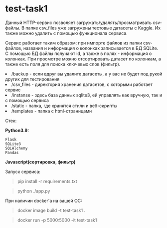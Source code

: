 # test-task1

Данный HTTP-сервис позволяет загружать/удалять/просматривать csv-файлы. 
В папке csv_files уже загружены тестовые датасеты с Kaggle. Их также можно удалить с помощью функционала сервиса. 

Сервис работает таким образом: при импорте файлов из папки csv-файлов, названия и информация о колонках записывается в БД SQLite.
С помощью БД файлы получают id, а также в полях - информация о колонках. При просмотре можно отсортировать датасет по колонкам, а также есть поля для поиска ключевых слов (фильтр).

<li>/backup - если вдруг вы удалите датасеты, а у вас не будет под рукой других для тестирования
<li>/csv_files - директория хранения датасетов, с которыми работает сервис
<li>/instanse - здесь база данных sqlite3, ей управлять как вручную, так и с помощью сервиса
<li>/static - папка, где хранятся стили и веб-скрипты
<li>/templates - папка с html-страницами
  
Стек:

  <b>Python3.9:</b>
  
    Flask
    SQLite3
    SQLAlchemy
    Pandas

 <b>Javascript(сортировка, фильтр)</b>
 
 Запуск сервиса:
 >pip install -r requirements.txt 
  
 >python ./app.py
 
 При наличии docker'а на вашей ОС:
 >docker image build -t test-task1 .
 
 >docker run -p 5000:5000 -it test-task1
